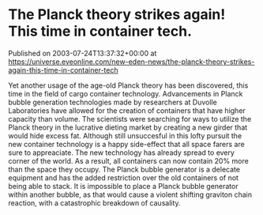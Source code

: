 # The Planck theory strikes again! This time in container tech.
Published on 2003-07-24T13:37:32+00:00 at https://universe.eveonline.com/new-eden-news/the-planck-theory-strikes-again-this-time-in-container-tech

Yet another usage of the age-old Planck theory has been discovered, this time in the field of cargo container technology. Advancements in Planck bubble generation technologies made by researchers at Duvolle Laboratories have allowed for the creation of containers that have higher capacity than volume. The scientists were searching for ways to utilize the Planck theory in the lucrative dieting market by creating a new girder that would hide excess fat. Although still unsuccesful in this lofty pursuit the new container technology is a happy side-effect that all space farers are sure to appreaciate. The new technology has already spread to every corner of the world. As a result, all containers can now contain 20% more than the space they occupy. The Planck bubble generator is a delecate equipment and has the added restriction over the old containers of not being able to stack. It is impossible to place a Planck bubble generator within another bubble, as that would cause a violent shifting graviton chain reaction, with a catastrophic breakdown of causality.
